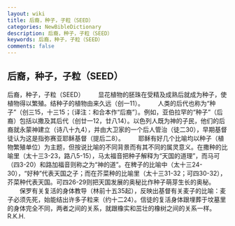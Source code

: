 ```yaml
---
layout: wiki
title: 后裔，种子，子粒（SEED）
categories: NewBibleDictionary
description: 后裔，种子，子粒（SEED）
keywords: 后裔，种子，子粒（SEED）
comments: false
---
```


## 后裔，种子，子粒（SEED）



后裔，种子，子粒（SEED）
　　显花植物的胚珠在受精及成熟后就成为种子，使植物得以繁殖。结种子的植物由来久远（创一11）。
　　人类的后代也称为“种子”（创三15，十三15；〔译注：和合本作“后裔”〕。例如，亚伯拉罕的“种子”（后裔）包括以撒及其后代（创廿一12，廿八14）。以色列人既为神的子民，他们的后裔就永蒙神建立（诗八十九4），并由大卫家的一个后人管治（徒二30），早期基督徒认为这是指弥赛亚耶稣基督（提后二8）。
　　耶稣有好几个比喻均以种子（植物繁殖单位）为主题，但按说比喻的不同背景而有其不同的属灵意义。在撒种的比喻里（太十三3-23，路八5-15），马太福音把种子解释为“天国的道理”，而马可（四3-20）和路加福音则称之为“神的道”。在稗子的比喻中（太十三24-30），“好种”代表天国之子；而在芥菜种的比喻里（太十三31-32；可四30-32），芥菜种代表天国。可四26-29则把天国发展的奥秘比作种子萌芽生长的奥秘。
　　保罗有关复活的身体教导（林前十五35起），反映出基督有关麦子的比喻：麦子必须先死，始能结出许多子粒来（约十二24）。信徒的复活身体跟埋葬于坟墓里的身体完全不同，两者之间的关系，就跟橡实和茁壮的橡树之间的关系一样。
R.K.H.




